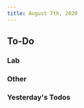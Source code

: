 ```yaml
---
title: August 7th, 2020
---
```


## **To-Do**
### **Lab**
#### 

### **Other**
#### 

### **Yesterday's Todos**
